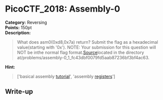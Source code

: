 <!-- This markdown file is writeup template. -->

# PicoCTF_2018:  Assembly-0

**Category:** Reversing  
**Points:** 150pt  
**Description:**

> What does asm0(0xd8,0x7a) return? Submit the flag as a hexadecimal value(starting with '0x'). NOTE: Your submission for this question will NOT be inthe normal flag format.[Source](//2018shell2.picoctf.com/static/05434007b9c46274206db32fa32a3595/intro_asm_rev.S)located in the directory at/problems/assembly-0_1_fc43dbf0079fd5aab87236bf3bf4ac63.

**Hint:**

> ['basical assembly <a href="https://www.tutorialspoint.com/assembly_programming/assembly_basic_syntax.htm">tutorial</a>', 'assembly <a href="https://www.tutorialspoint.com/assembly_programming/assembly_registers.htm">registers</a>']

## Write-up